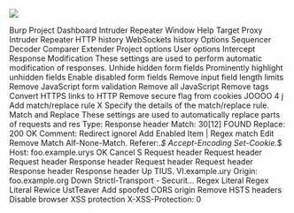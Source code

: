 ![](Maszyny/Linux/Bank/Pasted%20image%2020210813023452.png)

Burp Project
Dashboard
Intruder Repeater Window Help
Target Proxy
Intruder Repeater
HTTP history WebSockets history Options
Sequencer
Decoder
Comparer
Extender
Project options
User options
Intercept
Response Modification
These settings are used to perform automatic modification of responses.
Unhide hidden form fields
Prominently highlight unhidden fields
Enable disabled form fields
Remove input field length limits
Remove JavaScript form validation
Remove all JavaScript
Remove <object> tags
Convert HTTPS links to HTTP
Remove secure flag from cookies
JOOOO
4 į
Add match/replace rule
X
Specify the details of the match/replace rule.
Match and Replace
These settings are used to automatically replace parts of requests and res
Type: Response header
Match: 30[12] FOUND
Replace: 200 OK
Comment: Redirect ignorel
Add
Enabled
Item
| Regex match
Edit
Remove
Match
Alf-None-Match.
Referer:.*$
Accept-Encoding
Set-Cookie.*$
Host: foo.example.urys
OK
Cancel
S
Request header
Request header
Request header
Response header
Request header
Request header
Response header
Response header
Up
TIUS. VI.example.ury
Origin: foo.example.org
Down
Strictl-Transport - Securit...
Regex
Literal
Regex
Literal
Rewice UstTeaver
Add spoofed CORS origin
Remove HSTS headers
Disable browser XSS protection
X-XSS-Protection: 0
